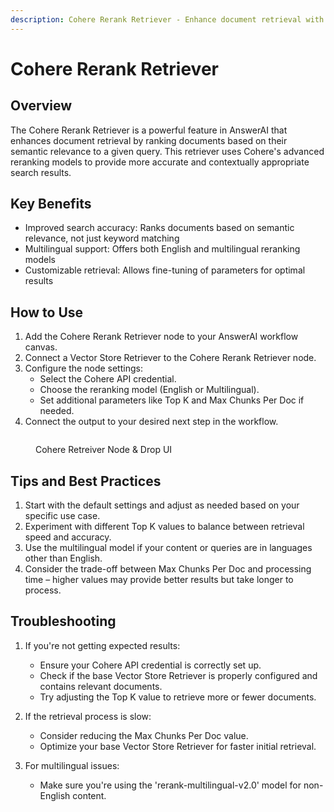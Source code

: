 ```yaml
---
description: Cohere Rerank Retriever - Enhance document retrieval with semantic relevance
---
```


# Cohere Rerank Retriever

## Overview

The Cohere Rerank Retriever is a powerful feature in AnswerAI that enhances document retrieval by ranking documents based on their semantic relevance to a given query. This retriever uses Cohere's advanced reranking models to provide more accurate and contextually appropriate search results.

## Key Benefits

-   Improved search accuracy: Ranks documents based on semantic relevance, not just keyword matching
-   Multilingual support: Offers both English and multilingual reranking models
-   Customizable retrieval: Allows fine-tuning of parameters for optimal results

## How to Use

1. Add the Cohere Rerank Retriever node to your AnswerAI workflow canvas.
2. Connect a Vector Store Retriever to the Cohere Rerank Retriever node.
3. Configure the node settings:
    - Select the Cohere API credential.
    - Choose the reranking model (English or Multilingual).
    - Set additional parameters like Top K and Max Chunks Per Doc if needed.
4. Connect the output to your desired next step in the workflow.

<!-- TODO: Add a screenshot of the Cohere Rerank Retriever node configuration panel -->
<figure><img src="/.gitbook/assets/screenshots/cohereretreivernode.png" alt="" /><figcaption><p> Cohere Retreiver Node &#x26; Drop UI</p></figcaption></figure>

## Tips and Best Practices

1. Start with the default settings and adjust as needed based on your specific use case.
2. Experiment with different Top K values to balance between retrieval speed and accuracy.
3. Use the multilingual model if your content or queries are in languages other than English.
4. Consider the trade-off between Max Chunks Per Doc and processing time – higher values may provide better results but take longer to process.

## Troubleshooting

1. If you're not getting expected results:

    - Ensure your Cohere API credential is correctly set up.
    - Check if the base Vector Store Retriever is properly configured and contains relevant documents.
    - Try adjusting the Top K value to retrieve more or fewer documents.

2. If the retrieval process is slow:

    - Consider reducing the Max Chunks Per Doc value.
    - Optimize your base Vector Store Retriever for faster initial retrieval.

3. For multilingual issues:
    - Make sure you're using the 'rerank-multilingual-v2.0' model for non-English content.
